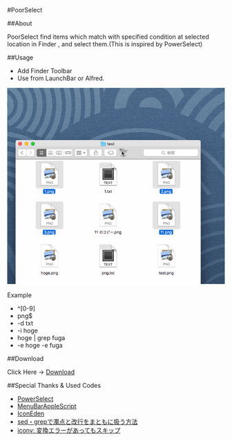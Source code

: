 #PoorSelect

##About

PoorSelect find items which match with specified condition at selected location in Finder , and select them.(This is inspired by PowerSelect)

##Usage

- Add Finder Toolbar
- Use from LaunchBar or Alfred.

![Anime Gif](./PoorSelect.gif)

Example

- ^[0-9]
- png$
- -d txt
- -i hoge
- hoge | grep fuga
- -e hoge -e fuga

##Download

Click Here → [Download](https://github.com/veadar/PoorSelect/releases)


##Special Thanks & Used Codes

- <a href="http://www.script-factory.net/software/FinderHelpers/PowerSelect/">PowerSelect</a>
- <a href="http://memogakisouko.appspot.com/MenuBarAppleScript.html">MenuBarAppleScript</a>
- [IconEden
](https://www.iconfinder.com/icons/61494/30_filter_icon)
- [sed・grepで濁点と改行をまともに扱う方法](http://d.hatena.ne.jp/zariganitosh/20100930/sed_grep_cr_lf_utf8_mac)
- [iconv: 変換エラーがあってもスキップ](http://bmath.org/wordpress/?p=1281)